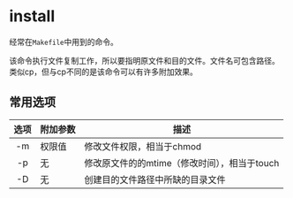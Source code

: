 install
=======
经常在`Makefile`中用到的命令。

该命令执行文件复制工作，所以要指明原文件和目的文件。文件名可包含路径。
类似cp，但与cp不同的是该命令可以有许多附加效果。
## 常用选项
|选项|附加参数|描述
|:---:|----|----
|-m|权限值|修改文件权限，相当于chmod
|-p|无|修改原文件的的mtime（修改时间），相当于touch
|-D|无|创建目的文件路径中所缺的目录文件
